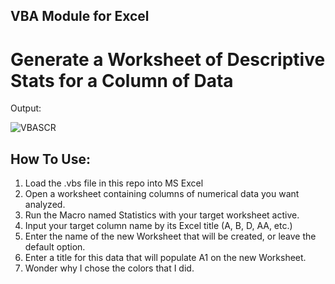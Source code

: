 ## VBA Module for Excel
# Generate a Worksheet of Descriptive Stats for a Column of Data

Output:

![VBASCR](https://user-images.githubusercontent.com/14188580/110982722-7e8f8000-832e-11eb-8205-2f28ccef3347.PNG)

## How To Use:

1. Load the .vbs file in this repo into MS Excel
2. Open a worksheet containing columns of numerical data you want analyzed.
3. Run the Macro named Statistics with your target worksheet active.
4. Input your target column name by its Excel title (A, B, D, AA, etc.)
5. Enter the name of the new Worksheet that will be created, or leave the default option.
6. Enter a title for this data that will populate A1 on the new Worksheet.
7. Wonder why I chose the colors that I did.
